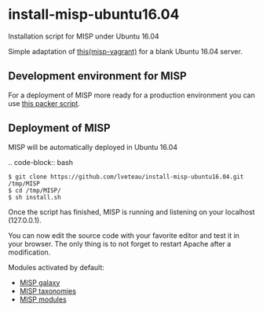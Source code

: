 # install-misp-ubuntu16.04
Installation script for MISP under Ubuntu 16.04

Simple adaptation of [this(misp-vagrant)](https://github.com/MISP/misp-vagrant) for a blank Ubuntu 16.04 server. 

## Development environment for MISP

For a deployment of MISP more ready for a production environment you can use
[this packer script](https://github.com/MISP/misp-packer).

## Deployment of MISP

MISP will be automatically deployed in Ubuntu 16.04

.. code-block:: bash

    $ git clone https://github.com/lveteau/install-misp-ubuntu16.04.git /tmp/MISP
    $ cd /tmp/MISP/
    $ sh install.sh

Once the script has finished, MISP is running and listening on your localhost (127.0.0.1).

You can now edit the source code with your favorite editor and test it in your
browser. The only thing is to not forget to restart Apache after a
modification.

Modules activated by default:

* [MISP galaxy](https://github.com/MISP/misp-galaxy)
* [MISP taxonomies](https://github.com/MISP/misp-taxonomies)
* [MISP modules](https://github.com/MISP/misp-modules)


